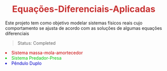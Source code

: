 

<head>

  <style type="text/css">
        h1 {
            color: rgb(200,50,50);
            text-align: center;
            vertical-align: top;
            
        }   
        .l1{
          color: rgb(200,0,0)
        }
        .l2{
          color: rgb(0,200,0)
        }

        .l3{
          color: rgb(0,0,200)
        }
        
        
    </style>
  
</head>

<body>
<h1>Equações-Diferenciais-Aplicadas</h1>
<p>Este projeto tem como objetivo modelar sistemas físicos reais cujo comportamento se ajusta de acordo com as soluções de algumas equações diferenciais</p>


> Status: Completed



<div>
  <table title="Sistemas Físicos">
  <li class="l1" >Sistema massa-mola-amortecedor</li>
  <li class="l2">Sistema Predador-Presa</li>
  <li class="l3">Pêndulo Duplo</li>
  </table>
</div>
</body>
